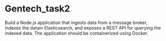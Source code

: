 # Gentech_task2
Build a Node.js application that ingests data from a message broker, indexes the datain Elasticsearch, and exposes a REST API for querying the indexed data. The application should be containerized using Docker.
